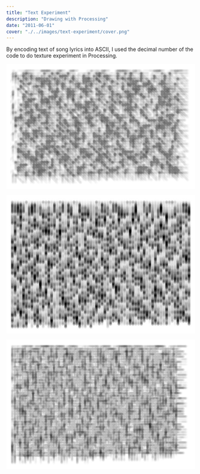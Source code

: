 ```yaml
---
title: "Text Experiment"
description: "Drawing with Processing"
date: "2011-06-01"
cover: "./../images/text-experiment/cover.png"
---
```

<div class="text">
By encoding text of song lyrics into ASCII, I used the decimal number of the code to do texture experiment in Processing.
</div>

![Text Experiment](./../images/text-experiment/cover.png)

![Text Experiment](./../images/text-experiment/export3.png)

![Text Experiment](./../images/text-experiment/export2.jpg)
